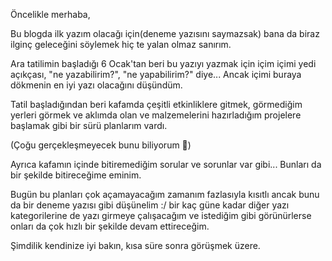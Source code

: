Öncelikle merhaba,

Bu blogda ilk yazım olacağı için(deneme yazısını saymazsak) bana da biraz ilginç geleceğini
söylemek hiç te yalan olmaz sanırım.

Ara tatilimin başladığı 6 Ocak'tan beri bu yazıyı yazmak için içim içimi yedi açıkçası,
"ne yazabilirim?", "ne yapabilirim?" diye... Ancak içimi buraya dökmenin en iyi yazı olacağını
düşündüm.

Tatil başladığından beri kafamda çeşitli etkinliklere gitmek, görmediğim yerleri görmek
ve aklımda olan ve malzemelerini hazırladığım projelere başlamak gibi bir sürü planlarım
vardı.

(Çoğu gerçekleşmeyecek bunu biliyorum 🌚)

Ayrıca kafamın içinde bitiremediğim sorular ve sorunlar var gibi... Bunları da bir şekilde
bitireceğime eminim.

Bugün bu planları çok açamayacağım zamanım fazlasıyla kısıtlı ancak bunu da bir deneme yazısı
gibi düşünelim :/ bir kaç güne kadar diğer yazı kategorilerine de yazı girmeye çalışacağım ve
istediğim gibi görünürlerse onları da çok hızlı bir şekilde devam ettireceğim.

Şimdilik kendinize iyi bakın, kısa süre sonra görüşmek üzere.